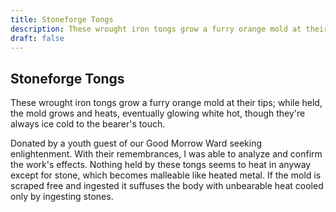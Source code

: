 ```yaml
---
title: Stoneforge Tongs
description: These wrought iron tongs grow a furry orange mold at their tips; while held, the mold grows and...
draft: false
---
```


## Stoneforge Tongs

These wrought iron tongs grow a furry orange mold at their tips; while held, the mold grows and
heats, eventually glowing white hot, though they're always ice cold to the bearer's touch.

Donated by a youth guest of our Good Morrow Ward seeking enlightenment. With their remembrances,
I was able to analyze and confirm the work's effects. Nothing held by these tongs seems to heat
in anyway except for stone, which becomes malleable like heated metal. If the mold is scraped
free and ingested it suffuses the body with unbearable heat cooled only by ingesting stones.
